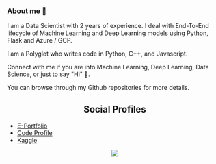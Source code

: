 ### About me 🌱

I am a Data Scientist with 2 years of experience. I deal with End-To-End lifecycle of Machine Learning and Deep Learning models using Python, Flask and Azure / GCP.

I am a Polyglot who writes code in Python, C++, and Javascript.

Connect with me if you are into Machine Learning, Deep Learning, Data Science, or just to say "Hi" 👋.

You can browse through my Github repositories for more details.

<h2 style="text-align:center">Social Profiles</h2>

- [E-Portfolio](https://theja-vanka.github.io)
- [Code Profile](https://sourcerer.io/theja-vanka)
- [Kaggle](https://kaggle.com/thejavanka)

<p align='center'>
    <img align='center' src="https://visitor-badge.glitch.me/badge?page_id=theja-vanka.visitor-badge">
<p/>

